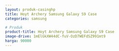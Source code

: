 ```yaml
---
layout: produk-casinghp
title: Hoyt Archery Samsung Galaxy S9 Case
categories: samsung

# Produk
product-title: Hoyt Archery Samsung Galaxy S9 Case
image-drive: 1mElGkXW44dC-fuV-OzD7WEFdSZ991mt9
harga: 90000
---
```

